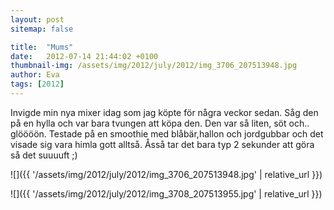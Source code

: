 ```yaml
---
layout: post
sitemap: false

title:  "Mums"
date:   2012-07-14 21:44:02 +0100
thumbnail-img: /assets/img/2012/july/2012/img_3706_207513948.jpg
author: Eva
tags: [2012]
---
```


Invigde min nya mixer idag som jag köpte för några veckor sedan. Såg den på en hylla och var bara tvungen att köpa den. Den var så liten, söt och.. glöööön. Testade på en smoothie med blåbär,hallon och jordgubbar och det visade sig vara himla gott alltså. Åsså tar det bara typ 2 sekunder att göra så det suuuuft ;)

![]({{ '/assets/img/2012/july/2012/img_3706_207513948.jpg'  | relative_url }})

![]({{ '/assets/img/2012/july/2012/img_3708_207513955.jpg'  | relative_url }})

